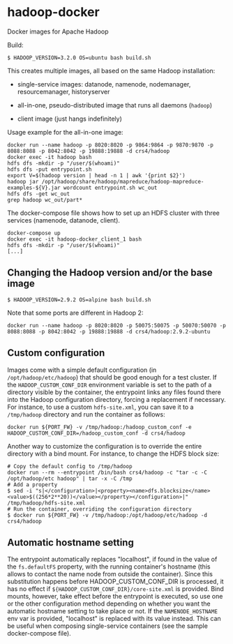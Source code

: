 # hadoop-docker
Docker images for Apache Hadoop

Build:

```
$ HADOOP_VERSION=3.2.0 OS=ubuntu bash build.sh
```

This creates multiple images, all based on the same Hadoop installation:

 - single-service images: datanode, namenode, nodemanager, resourcemanager,
   historyserver

 - all-in-one, pseudo-distributed image that runs all daemons (`hadoop`)

 - client image (just hangs indefinitely)

Usage example for the all-in-one image:

```
docker run --name hadoop -p 8020:8020 -p 9864:9864 -p 9870:9870 -p 8088:8088 -p 8042:8042 -p 19888:19888 -d crs4/hadoop
docker exec -it hadoop bash
hdfs dfs -mkdir -p "/user/$(whoami)"
hdfs dfs -put entrypoint.sh
export V=$(hadoop version | head -n 1 | awk '{print $2}')
hadoop jar /opt/hadoop/share/hadoop/mapreduce/hadoop-mapreduce-examples-${V}.jar wordcount entrypoint.sh wc_out
hdfs dfs -get wc_out
grep hadoop wc_out/part*
```

The docker-compose file shows how to set up an HDFS cluster with three
services (namenode, datanode, client).

```
docker-compose up
docker exec -it hadoop-docker_client_1 bash
hdfs dfs -mkdir -p "/user/$(whoami)"
[...]
```

## Changing the Hadoop version and/or the base image

```
$ HADOOP_VERSION=2.9.2 OS=alpine bash build.sh
```

Note that some ports are different in Hadoop 2:

```
docker run --name hadoop -p 8020:8020 -p 50075:50075 -p 50070:50070 -p 8088:8088 -p 8042:8042 -p 19888:19888 -d crs4/hadoop:2.9.2-ubuntu
```

## Custom configuration

Images come with a simple default configuration (in `/opt/hadoop/etc/hadoop`)
that should be good enough for a test cluster. If the `HADOOP_CUSTOM_CONF_DIR`
environment variable is set to the path of a directory visible by the
container, the entrypoint links any files found there into the Hadoop
configuration directory, forcing a replacement if necessary. For instance, to
use a custom `hdfs-site.xml`, you can save it to a `/tmp/hadoop` directory and
run the container as follows:

```
docker run ${PORT_FW} -v /tmp/hadoop:/hadoop_custom_conf -e HADOOP_CUSTOM_CONF_DIR=/hadoop_custom_conf -d crs4/hadoop
```

Another way to customize the configuration is to override the entire directory
with a bind mount. For instance, to change the HDFS block size:

```
# Copy the default config to /tmp/hadoop
docker run --rm --entrypoint /bin/bash crs4/hadoop -c "tar -c -C /opt/hadoop/etc hadoop" | tar -x -C /tmp
# Add a property
$ sed -i "s|</configuration>|<property><name>dfs.blocksize</name><value>$((256*2**20))</value></property></configuration>|" /tmp/hadoop/hdfs-site.xml
# Run the container, overriding the configuration directory
$ docker run ${PORT_FW} -v /tmp/hadoop:/opt/hadoop/etc/hadoop -d crs4/hadoop
```

## Automatic hostname setting

The entrypoint automatically replaces "localhost", if found in the value of
the `fs.defaultFS` property, with the running container's hostname (this
allows to contact the name node from outside the container). Since this
substitution happens before HADOOP_CUSTOM_CONF_DIR is processed, it has no
effect if `${HADOOP_CUSTOM_CONF_DIR}/core-site.xml` is provided. Bind mounts,
however, take effect before the entrypoint is executed, so use one or the
other configuration method depending on whether you want the automatic
hostname setting to take place or not. If the `NAMENODE_HOSTNAME` env var is
provided, "localhost" is replaced with its value instead. This can be useful
when composing single-service containers (see the sample docker-compose file).
